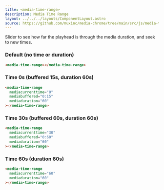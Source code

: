 ```yaml
---
title: <media-time-range>
description: Media Time Range
layout: ../../../layouts/ComponentLayout.astro
source: https://github.com/muxinc/media-chrome/tree/main/src/js/media-time-range.js
---
```


Slider to see how far the playhead is through the media duration, and seek to new times.

<h3>Default (no time or duration)</h3>

<media-time-range></media-time-range>

```html
<media-time-range></media-time-range>
```

<h3>Time 0s (buffered 15s, duration 60s)</h3>

<media-time-range
  mediacurrenttime="0"
  mediabuffered="0:15"
  mediaduration="60"></media-time-range>

```html
<media-time-range
  mediacurrenttime="0"
  mediabuffered="0:15"
  mediaduration="60"
></media-time-range>
```

<h3>Time 30s (buffered 60s, duration 60s)</h3>

<media-time-range
  mediacurrenttime="30"
  mediabuffered="0:60"
  mediaduration="60"></media-time-range>

```html
<media-time-range
  mediacurrenttime="30"
  mediabuffered="0:60"
  mediaduration="60"
></media-time-range>
```

<h3>Time 60s (duration 60s)</h3>

<media-time-range
  mediacurrenttime="60"
  mediaduration="60"></media-time-range>

```html
<media-time-range
  mediacurrenttime="60"
  mediaduration="60"
></media-time-range>
```
